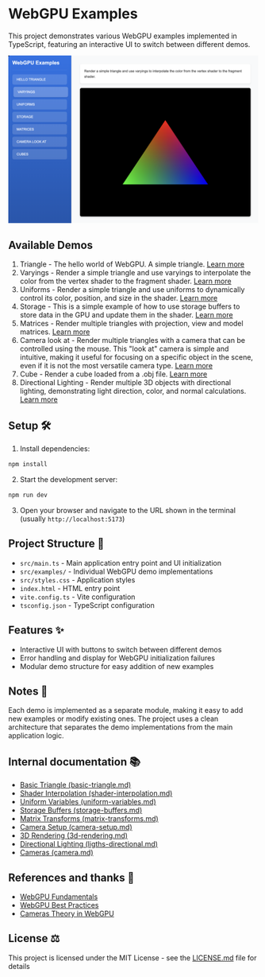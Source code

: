 # WebGPU Examples

This project demonstrates various WebGPU examples implemented in TypeScript, featuring an interactive UI to switch between different demos.

![Application Interface](images/example-varyings.png)

## Available Demos

1. Triangle - The hello world of WebGPU. A simple triangle. [Learn more](src/examples/01-triangle/basic-triangle.md)
2. Varyings - Render a simple triangle and use varyings to interpolate the color from the vertex shader to the fragment shader. [Learn more](src/examples/02-triangle-varyings/shader-interpolation.md)
3. Uniforms - Render a simple triangle and use uniforms to dynamically control its color, position, and size in the shader. [Learn more](src/examples/03-triangle-uniforms/uniform-variables.md)
4. Storage - This is a simple example of how to use storage buffers to store data in the GPU and update them in the shader. [Learn more](src/examples/04-triangles-storage/storage-buffers.md)
5. Matrices - Render multiple triangles with projection, view and model matrices. [Learn more](src/examples/05-triangles-matrices/matrix-transforms.md)
6. Camera look at - Render multiple triangles with a camera that can be controlled using the mouse. This "look at" camera is simple and intuitive, making it useful for focusing on a specific object in the scene, even if it is not the most versatile camera type. [Learn more](src/examples/06-triangles-camera-look-at/camera-setup.md)
7. Cube - Render a cube loaded from a .obj file. [Learn more](src/examples/07-cube/3d-rendering.md)
8. Directional Lighting - Render multiple 3D objects with directional lighting, demonstrating light direction, color, and normal calculations. [Learn more](src/examples/08-lights-directional/ligths-directional.md)

## Setup 🛠️

1. Install dependencies:
```bash
npm install
```

2. Start the development server:
```bash
npm run dev
```

3. Open your browser and navigate to the URL shown in the terminal (usually `http://localhost:5173`)

## Project Structure 📁

- `src/main.ts` - Main application entry point and UI initialization
- `src/examples/` - Individual WebGPU demo implementations
- `src/styles.css` - Application styles
- `index.html` - HTML entry point
- `vite.config.ts` - Vite configuration
- `tsconfig.json` - TypeScript configuration

## Features ✨

- Interactive UI with buttons to switch between different demos
- Error handling and display for WebGPU initialization failures
- Modular demo structure for easy addition of new examples

## Notes 📝

Each demo is implemented as a separate module, making it easy to add new examples or modify existing ones. The project uses a clean architecture that separates the demo implementations from the main application logic.

## Internal documentation 📚

- [Basic Triangle (basic-triangle.md)](src/examples/01-triangle/basic-triangle.md)
- [Shader Interpolation (shader-interpolation.md)](src/examples/02-triangle-varyings/shader-interpolation.md)
- [Uniform Variables (uniform-variables.md)](src/examples/03-triangle-uniforms/uniform-variables.md)
- [Storage Buffers (storage-buffers.md)](src/examples/04-triangles-storage/storage-buffers.md)
- [Matrix Transforms (matrix-transforms.md)](src/examples/05-triangles-matrices/matrix-transforms.md)
- [Camera Setup (camera-setup.md)](src/examples/06-triangles-camera-look-at/camera-setup.md)
- [3D Rendering (3d-rendering.md)](src/examples/07-cube/3d-rendering.md)
- [Directional Lighting (ligths-directional.md)](src/examples/08-lights-directional/ligths-directional.md)
- [Cameras (camera.md)](src/libs/camera/camera.md)

## References and thanks 🚀

- [WebGPU Fundamentals](https://webgpufundamentals.org/webgpu/lessons/webgpu-bind-group-layouts.html)
- [WebGPU Best Practices](https://toji.dev/webgpu-best-practices/bind-groups)
- [Cameras Theory in WebGPU](https://carmencincotti.com/2022-04-25/cameras-theory-webgpu)

## License ⚖️

This project is licensed under the MIT License - see the [LICENSE.md](LICENSE.md) file for details
